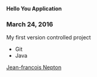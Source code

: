 #### Hello You Application

### March 24, 2016

My first version controlled project

* Git
* Java

[Jean-francois Nepton](http://sqasolution.com)